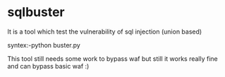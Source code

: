 # sqlbuster
It is a tool which test the vulnerability of sql injection (union based) 

syntex:-python buster.py

This tool still needs some work to bypass waf but still it works really fine and can bypass basic waf :)
